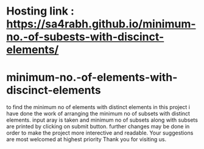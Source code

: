# Hosting link : https://sa4rabh.github.io/minimum-no.-of-subests-with-discinct-elements/

# minimum-no.-of-elements-with-discinct-elements
to find the minimum no of elements with distinct elements
in this project i have done the work of arranging the minimum no of subsets with distinct elements.
input aray is taken and minimum no of subsets along with subsets are printed by clicking on submit button.
further changes may be done in order to make the project more interective and readable.
Your suggestions are most welcomed at highest priority
Thank you for visiting us.
